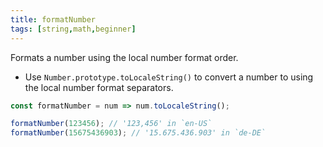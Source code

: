 ```yaml
---
title: formatNumber
tags: [string,math,beginner]
---
```


Formats a number using the local number format order.

- Use `Number.prototype.toLocaleString()` to convert a number to using the local number format separators.

```js
const formatNumber = num => num.toLocaleString();
```

```js
formatNumber(123456); // '123,456' in `en-US`
formatNumber(15675436903); // '15.675.436.903' in `de-DE`
```
